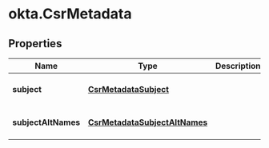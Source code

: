 # okta.CsrMetadata

## Properties

Name | Type | Description | Notes
------------ | ------------- | ------------- | -------------
**subject** | [**CsrMetadataSubject**](CsrMetadataSubject.md) |  | [optional] [default to undefined]
**subjectAltNames** | [**CsrMetadataSubjectAltNames**](CsrMetadataSubjectAltNames.md) |  | [optional] [default to undefined]

